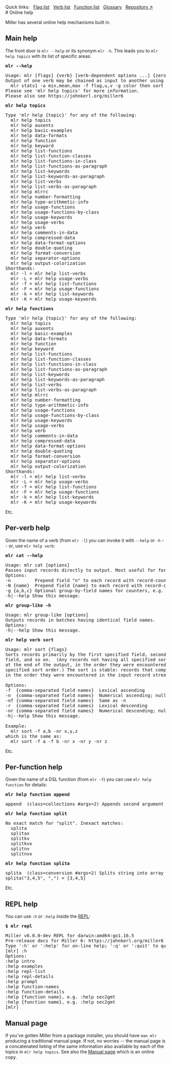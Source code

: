 <!---  PLEASE DO NOT EDIT DIRECTLY. EDIT THE .md.in FILE PLEASE. --->
<div>
<span class="quicklinks">
Quick links:
&nbsp;
<a class="quicklink" href="../reference-main-flag-list/index.html">Flag list</a>
&nbsp;
<a class="quicklink" href="../reference-verbs/index.html">Verb list</a>
&nbsp;
<a class="quicklink" href="../reference-dsl-builtin-functions/index.html">Function list</a>
&nbsp;
<a class="quicklink" href="../glossary/index.html">Glossary</a>
&nbsp;
<a class="quicklink" href="https://github.com/johnkerl/miller" target="_blank">Repository ↗</a>
</span>
</div>
# Online help

Miller has several online help mechanisms built in.

## Main help

The front door is `mlr --help` or its synonym `mlr -h`. This leads you to `mlr help topics` with its list of specific areas:

<pre class="pre-highlight-in-pair">
<b>mlr --help</b>
</pre>
<pre class="pre-non-highlight-in-pair">
Usage: mlr [flags] {verb} [verb-dependent options ...] {zero or more file names}
Output of one verb may be chained as input to another using "then", e.g.
  mlr stats1 -a min,mean,max -f flag,u,v -g color then sort -f color
Please see 'mlr help topics' for more information.
Please also see https://johnkerl.org/miller6
</pre>

<pre class="pre-highlight-in-pair">
<b>mlr help topics</b>
</pre>
<pre class="pre-non-highlight-in-pair">
Type 'mlr help {topic}' for any of the following:
  mlr help topics
  mlr help auxents
  mlr help basic-examples
  mlr help data-formats
  mlr help function
  mlr help keyword
  mlr help list-functions
  mlr help list-function-classes
  mlr help list-functions-in-class
  mlr help list-functions-as-paragraph
  mlr help list-keywords
  mlr help list-keywords-as-paragraph
  mlr help list-verbs
  mlr help list-verbs-as-paragraph
  mlr help mlrrc
  mlr help number-formatting
  mlr help type-arithmetic-info
  mlr help usage-functions
  mlr help usage-functions-by-class
  mlr help usage-keywords
  mlr help usage-verbs
  mlr help verb
  mlr help comments-in-data
  mlr help compressed-data
  mlr help data-format-options
  mlr help double-quoting
  mlr help format-conversion
  mlr help separator-options
  mlr help output-colorization
Shorthands:
  mlr -l = mlr help list-verbs
  mlr -L = mlr help usage-verbs
  mlr -f = mlr help list-functions
  mlr -F = mlr help usage-functions
  mlr -k = mlr help list-keywords
  mlr -K = mlr help usage-keywords
</pre>

<pre class="pre-highlight-in-pair">
<b>mlr help functions</b>
</pre>
<pre class="pre-non-highlight-in-pair">
Type 'mlr help {topic}' for any of the following:
  mlr help topics
  mlr help auxents
  mlr help basic-examples
  mlr help data-formats
  mlr help function
  mlr help keyword
  mlr help list-functions
  mlr help list-function-classes
  mlr help list-functions-in-class
  mlr help list-functions-as-paragraph
  mlr help list-keywords
  mlr help list-keywords-as-paragraph
  mlr help list-verbs
  mlr help list-verbs-as-paragraph
  mlr help mlrrc
  mlr help number-formatting
  mlr help type-arithmetic-info
  mlr help usage-functions
  mlr help usage-functions-by-class
  mlr help usage-keywords
  mlr help usage-verbs
  mlr help verb
  mlr help comments-in-data
  mlr help compressed-data
  mlr help data-format-options
  mlr help double-quoting
  mlr help format-conversion
  mlr help separator-options
  mlr help output-colorization
Shorthands:
  mlr -l = mlr help list-verbs
  mlr -L = mlr help usage-verbs
  mlr -f = mlr help list-functions
  mlr -F = mlr help usage-functions
  mlr -k = mlr help list-keywords
  mlr -K = mlr help usage-keywords
</pre>

Etc.

## Per-verb help

Given the name of a verb (from `mlr -l`) you can invoke it with `--help` or `-h` -- or, use `mlr help verb`:

<pre class="pre-highlight-in-pair">
<b>mlr cat --help</b>
</pre>
<pre class="pre-non-highlight-in-pair">
Usage: mlr cat [options]
Passes input records directly to output. Most useful for format conversion.
Options:
-n         Prepend field "n" to each record with record-counter starting at 1.
-N {name}  Prepend field {name} to each record with record-counter starting at 1.
-g {a,b,c} Optional group-by-field names for counters, e.g. a,b,c
-h|--help Show this message.
</pre>

<pre class="pre-highlight-in-pair">
<b>mlr group-like -h</b>
</pre>
<pre class="pre-non-highlight-in-pair">
Usage: mlr group-like [options]
Outputs records in batches having identical field names.
Options:
-h|--help Show this message.
</pre>

<pre class="pre-highlight-in-pair">
<b>mlr help verb sort</b>
</pre>
<pre class="pre-non-highlight-in-pair">
Usage: mlr sort {flags}
Sorts records primarily by the first specified field, secondarily by the second
field, and so on.  (Any records not having all specified sort keys will appear
at the end of the output, in the order they were encountered, regardless of the
specified sort order.) The sort is stable: records that compare equal will sort
in the order they were encountered in the input record stream.

Options:
-f  {comma-separated field names}  Lexical ascending
-n  {comma-separated field names}  Numerical ascending; nulls sort last
-nf {comma-separated field names}  Same as -n
-r  {comma-separated field names}  Lexical descending
-nr {comma-separated field names}  Numerical descending; nulls sort first
-h|--help Show this message.

Example:
  mlr sort -f a,b -nr x,y,z
which is the same as:
  mlr sort -f a -f b -nr x -nr y -nr z
</pre>

Etc.

## Per-function help

Given the name of a DSL function (from `mlr -f`) you can use `mlr help function` for details:

<pre class="pre-highlight-in-pair">
<b>mlr help function append</b>
</pre>
<pre class="pre-non-highlight-in-pair">
append  (class=collections #args=2) Appends second argument to end of first argument, which must be an array.
</pre>

<pre class="pre-highlight-in-pair">
<b>mlr help function split</b>
</pre>
<pre class="pre-non-highlight-in-pair">
No exact match for "split". Inexact matches:
  splita
  splitax
  splitkv
  splitkvx
  splitnv
  splitnvx
</pre>

<pre class="pre-highlight-in-pair">
<b>mlr help function splita</b>
</pre>
<pre class="pre-non-highlight-in-pair">
splita  (class=conversion #args=2) Splits string into array with type inference. Example:
splita("3,4,5", ",") = [3,4,5]
</pre>

Etc.

## REPL help

You can use `:h` or `:help` inside the [REPL](repl.md):

<!--- TODO: repl-executor genmd function -->
<pre class="pre-highlight-in-pair">
<b>$ mlr repl</b>
</pre>
<pre class="pre-non-highlight-in-pair">
Miller v6.0.0-dev REPL for darwin:amd64:go1.16.5
Pre-release docs for Miller 6: https://johnkerl.org/miller6
Type ':h' or ':help' for on-line help; ':q' or ':quit' to quit.
[mlr] :h
Options:
:help intro
:help examples
:help repl-list
:help repl-details
:help prompt
:help function-names
:help function-details
:help {function name}, e.g. :help sec2gmt
:help {function name}, e.g. :help sec2gmt
[mlr]
</pre>

## Manual page

If you've gotten Miller from a package installer, you should have `man mlr` producing a traditional manual page.
If not, no worries -- the manual page is a concatenated listing of the same information also available by each of the topics in `mlr help topics`. See also the [Manual page](manpage.md) which is an online copy.
